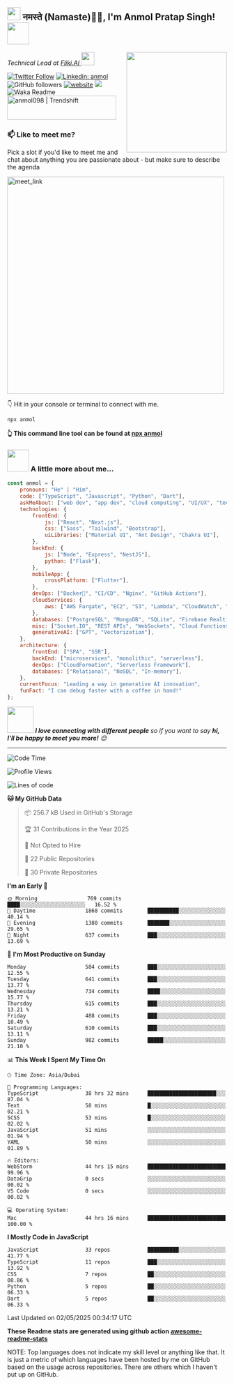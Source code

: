 <h2><img src="https://emojis.slackmojis.com/emojis/images/1531849430/4246/blob-sunglasses.gif?1531849430" width="30"/> नमस्ते (Namaste)🙏🏻, I'm Anmol Pratap Singh! <img src="https://media.giphy.com/media/12oufCB0MyZ1Go/giphy.gif" width="50"></h2>
<img align='right' src="https://media.giphy.com/media/M9gbBd9nbDrOTu1Mqx/giphy.gif" width="230">
<p><em>Technical Lead at <a href="https://fliki.ai/">Fliki.AI
</a><img src="https://media.giphy.com/media/WUlplcMpOCEmTGBtBW/giphy.gif" width="30"> 
</em></p>

[![Twitter Follow](https://img.shields.io/twitter/follow/misteranmol?label=Follow)](https://twitter.com/intent/follow?screen_name=misteranmol)
[![Linkedin: anmol](https://img.shields.io/badge/-anmol-blue?style=flat-square&logo=Linkedin&logoColor=white&link=https://www.linkedin.com/in/anmol-p-singh/)](https://www.linkedin.com/in/anmol098/)
![GitHub followers](https://img.shields.io/github/followers/anmol098?label=Follow&style=social)
[![website](https://img.shields.io/badge/Website-46a2f1.svg?&style=flat-square&logo=Google-Chrome&logoColor=white&link=https://anmolsingh.me/)](https://anmolsingh.me/)
![](https://visitor-badge.glitch.me/badge?page_id=anmol098.anmol098)
![Waka Readme](https://github.com/anmol098/anmol098/workflows/Waka%20Readme/badge.svg)
<a href="https://trendshift.io/developers/2235" target="_blank"><img src="https://trendshift.io/api/badge/developers/2235" alt="anmol098 | Trendshift" style="width: 250px; height: 55px;" width="250" height="55"/></a>

### 📫 Like to meet me?

Pick a slot if you'd like to meet me and chat about anything you are passionate about - but make sure to describe the agenda

<a href="https://calendly.com/anmol098/30min" target="_blank"><img width="498" alt="meet_link" src="https://user-images.githubusercontent.com/15426564/144297439-f530f383-e73e-41e0-9914-a9b7d3f432e5.png"></a>

👇 Hit in your console or terminal to connect with me.

```bash
npx anmol
```
**👆 This command line tool can be found at [npx anmol](https://github.com/anmol098/npx_card)**

### <img src="https://media.giphy.com/media/VgCDAzcKvsR6OM0uWg/giphy.gif" width="50"> A little more about me...  

```javascript
const anmol = {
    pronouns: "He" | "Him",
    code: ["TypeScript", "Javascript", "Python", "Dart"],
    askMeAbout: ["web dev", "app dev", "cloud computing", "UI/UX", "tech trends"],
    technologies: {
        frontEnd: {
            js: ["React", "Next.js"],
            css: ["Sass", "Tailwind", "Bootstrap"],
            uiLibraries: ["Material UI", "Ant Design", "Chakra UI"],
        },
        backEnd: {
            js: ["Node", "Express", "NestJS"],
            python: ["Flask"],
        },
        mobileApp: {
            crossPlatform: ["Flutter"],
        },
        devOps: ["Docker🐳", "CI/CD", "Nginx", "GitHub Actions"],
        cloudServices: {
            aws: ["AWS Fargate", "EC2", "S3", "Lambda", "CloudWatch", "RDS"],
        },
        databases: ["PostgreSQL", "MongoDB", "SQLite", "Firebase Realtime DB", "redis"],
        misc: ["Socket.IO", "REST APIs", "WebSockets", "Cloud Functions"],
        generativeAI: ["GPT", "Vectorization"],
    },
    architecture: {
        frontEnd: ["SPA", "SSR"],
        backEnd: ["microservices", "monolithic", "serverless"],
        devOps: ["CloudFormation", "Serverless Framework"],
        databases: ["Relational", "NoSQL", "In-memory"],
    },
    currentFocus: "Leading a way in generative AI innovation",
    funFact: "I can debug faster with a coffee in hand!"
};
```

<img src="https://media.giphy.com/media/LnQjpWaON8nhr21vNW/giphy.gif" width="60"> <em><b>I love connecting with different people</b> so if you want to say <b>hi, I'll be happy to meet you more!</b> 😊</em>

---
<!--START_SECTION:waka-->
![Code Time](http://img.shields.io/badge/Code%20Time-4%2C091%20hrs%2040%20mins-blue)

![Profile Views](http://img.shields.io/badge/Profile%20Views-654-blue)

![Lines of code](https://img.shields.io/badge/From%20Hello%20World%20I%27ve%20Written-6.8%20million%20lines%20of%20code-blue)

**🐱 My GitHub Data** 

> 📦 256.7 kB Used in GitHub's Storage 
 > 
> 🏆 31 Contributions in the Year 2025
 > 
> 🚫 Not Opted to Hire
 > 
> 📜 22 Public Repositories 
 > 
> 🔑 30 Private Repositories 
 > 
**I'm an Early 🐤** 

```text
🌞 Morning                769 commits         ████░░░░░░░░░░░░░░░░░░░░░   16.52 % 
🌆 Daytime                1868 commits        ██████████░░░░░░░░░░░░░░░   40.14 % 
🌃 Evening                1380 commits        ███████░░░░░░░░░░░░░░░░░░   29.65 % 
🌙 Night                  637 commits         ███░░░░░░░░░░░░░░░░░░░░░░   13.69 % 
```
📅 **I'm Most Productive on Sunday** 

```text
Monday                   584 commits         ███░░░░░░░░░░░░░░░░░░░░░░   12.55 % 
Tuesday                  641 commits         ███░░░░░░░░░░░░░░░░░░░░░░   13.77 % 
Wednesday                734 commits         ████░░░░░░░░░░░░░░░░░░░░░   15.77 % 
Thursday                 615 commits         ███░░░░░░░░░░░░░░░░░░░░░░   13.21 % 
Friday                   488 commits         ███░░░░░░░░░░░░░░░░░░░░░░   10.49 % 
Saturday                 610 commits         ███░░░░░░░░░░░░░░░░░░░░░░   13.11 % 
Sunday                   982 commits         █████░░░░░░░░░░░░░░░░░░░░   21.10 % 
```


📊 **This Week I Spent My Time On** 

```text
🕑︎ Time Zone: Asia/Dubai

💬 Programming Languages: 
TypeScript               38 hrs 32 mins      ██████████████████████░░░   87.04 % 
Text                     58 mins             █░░░░░░░░░░░░░░░░░░░░░░░░   02.21 % 
SCSS                     53 mins             █░░░░░░░░░░░░░░░░░░░░░░░░   02.02 % 
JavaScript               51 mins             ░░░░░░░░░░░░░░░░░░░░░░░░░   01.94 % 
YAML                     50 mins             ░░░░░░░░░░░░░░░░░░░░░░░░░   01.89 % 

🔥 Editors: 
WebStorm                 44 hrs 15 mins      █████████████████████████   99.96 % 
DataGrip                 0 secs              ░░░░░░░░░░░░░░░░░░░░░░░░░   00.02 % 
VS Code                  0 secs              ░░░░░░░░░░░░░░░░░░░░░░░░░   00.02 % 

💻 Operating System: 
Mac                      44 hrs 16 mins      █████████████████████████   100.00 % 
```

**I Mostly Code in JavaScript** 

```text
JavaScript               33 repos            ██████████░░░░░░░░░░░░░░░   41.77 % 
TypeScript               11 repos            ███░░░░░░░░░░░░░░░░░░░░░░   13.92 % 
CSS                      7 repos             ██░░░░░░░░░░░░░░░░░░░░░░░   08.86 % 
Python                   5 repos             ██░░░░░░░░░░░░░░░░░░░░░░░   06.33 % 
Dart                     5 repos             ██░░░░░░░░░░░░░░░░░░░░░░░   06.33 % 
```




 Last Updated on 02/05/2025 00:34:17 UTC
<!--END_SECTION:waka-->

**These Readme stats are generated using github action [awesome-readme-stats](https://github.com/anmol098/waka-readme-stats)**

NOTE: Top languages does not indicate my skill level or anything like that. It is just a metric of which languages have been hosted by me on GitHub based on the usage across repositories. There are others which I haven't put up on GitHub.
